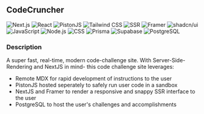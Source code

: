 ## CodeCruncher

![Next.js](https://img.shields.io/badge/Next.js-000000?style=for-the-badge&logo=next.js&logoColor=white)
![React](https://img.shields.io/badge/React-20232A?style=for-the-badge&logo=react&logoColor=61DAFB)
![PistonJS](https://img.shields.io/badge/PistonJS-1572B6?style=for-the-badge&logo=javascript&logoColor=white)
![Tailwind CSS](https://img.shields.io/badge/Tailwind_CSS-38B2AC?style=for-the-badge&logo=tailwind-css&logoColor=white)
![SSR](https://img.shields.io/badge/SSR-4A4A55?style=for-the-badge&logo=data:image/png;base64,iVBORw0KGgoAAAANSUhEUgAAAA4AAAAOCAYAAAAfSC3RAAAACXBIWXMAAAsTAAALEwEAmpwYAAAAIGNIUk0AAHolAACAgwAA+f8AAIDpAAB1MAAA6mAAADqYAAAXb5JfxUYAAABnSURBVHjaYvz//z8DJYCJgUIwdDUyMjIwXL58+T8+HA0OcIARn25cAF0xukZ0xSC9LNgMxAXQNf//jx5c////RzYAmx5GXLHKhEefELrNhExFVsyETzMuPSwoHo0pCrxOSkpKBhgAcashhAvleE8AAAAASUVORK5CYII=)
![Framer](https://img.shields.io/badge/Framer-0055FF?style=for-the-badge&logo=framer&logoColor=white)
![shadcn/ui](https://img.shields.io/badge/shadcn%2Fui-000000?style=for-the-badge&logo=data:image/png;base64,iVBORw0KGgoAAAANSUhEUgAAAA4AAAAOCAYAAAAfSC3RAAAACXBIWXMAAAsTAAALEwEAmpwYAAAAIGNIUk0AAHolAACAgwAA+f8AAIDpAAB1MAAA6mAAADqYAAAXb5JfxUYAAABVSURBVHjaYvz//z8DJYCJgUIwaMETExP/U2ojY1FR0X9CgFzNLMRqBNkCMxFkINEaQQBkM8xmdI0YGnGZiqwRnyZktTj9iqwBRQJZAYYgMRonaaABGABDXg/RiYhbhAAAAABJRU5ErkJggg==)
![JavaScript](https://img.shields.io/badge/JavaScript-F7DF1E?style=for-the-badge&logo=javascript&logoColor=black)
![Node.js](https://img.shields.io/badge/Node.js-43853D?style=for-the-badge&logo=node.js&logoColor=white)
![CSS](https://img.shields.io/badge/CSS-1572B6?style=for-the-badge&logo=css3&logoColor=white)
![Prisma](https://img.shields.io/badge/Prisma-3982CE?style=for-the-badge&logo=Prisma&logoColor=white)
![Supabase](https://img.shields.io/badge/Supabase-3ECF8E?style=for-the-badge&logo=supabase&logoColor=white)
![PostgreSQL](https://img.shields.io/badge/PostgreSQL-316192?style=for-the-badge&logo=postgresql&logoColor=white)

### Description

A super fast, real-time, modern code-challenge site. With Server-Side-Rendering and NextJS in mind- this code challenge site leverages:

- Remote MDX for rapid development of instructions to the user
- PistonJS hosted seperately to safely run user code in a sandbox
- NextJS and Framer to render a responsive and snappy SSR interface to the user
- PostgreSQL to host the user's challenges and accomplishments
